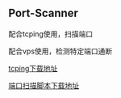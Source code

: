 ## Port-Scanner
配合tcping使用，扫描端口

配合vps使用，检测特定端口通断

[tcping下载地址](https://wwi.lanzoui.com/iaf596f)

[端口扫描脚本下载地址](https://wwi.lanzoui.com/icm4tmj)
